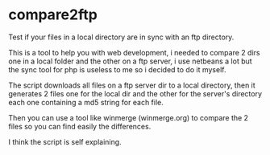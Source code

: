 # compare2ftp
Test if your files in a local directory are in sync with an ftp directory.

This is a tool to help you with web development, i needed to compare 2 dirs one in a local folder and the other on a ftp 
server, i use netbeans a lot but the sync tool for php is useless to me so i decided to do it myself.

The script downloads all files on a ftp server dir to a local directory, then it generates 2 files one for the local dir
and the other for the server's directory each one containing a md5 string for each file.

Then you can use a tool like winmerge (winmerge.org) to compare the 2 files so you can find easily the differences.

I think the script is self explaining.
